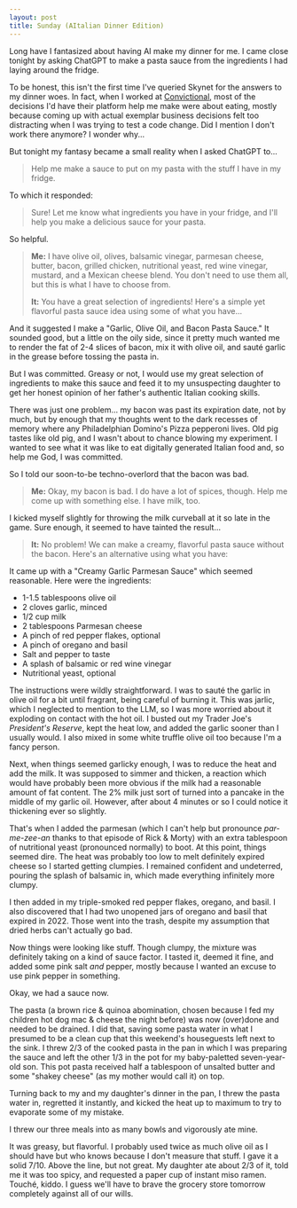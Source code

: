 ```yaml
---
layout: post
title: Sunday (AItalian Dinner Edition)
---
```


Long have I fantasized about having AI make my dinner for me. I came close tonight by asking ChatGPT to make a pasta sauce from the ingredients I had laying around the fridge.

To be honest, this isn't the first time I've queried Skynet for the answers to my dinner woes. In fact, when I worked at [Convictional](https://www.convictional.com/), most of the decisions I'd have their platform help me make were about eating, mostly because coming up with actual exemplar business decisions felt too distracting when I was trying to test a code change. Did I mention I don't work there anymore? I wonder why...

But tonight my fantasy became a small reality when I asked ChatGPT to...

> Help me make a sauce to put on my pasta with the stuff I have in my fridge.

To which it responded:

> Sure! Let me know what ingredients you have in your fridge, and I'll help you make a delicious sauce for your pasta.

So helpful.

> __Me:__ I have olive oil, olives, balsamic vinegar, parmesan cheese, butter, bacon, grilled chicken, nutritional yeast, red wine vinegar, mustard, and a Mexican cheese blend. You don't need to use them all, but this is what I have to choose from.
>
> __It:__ You have a great selection of ingredients! Here's a simple yet flavorful pasta sauce idea using some of what you have...

And it suggested I make a "Garlic, Olive Oil, and Bacon Pasta Sauce." It sounded good, but a little on the oily side, since it pretty much wanted me to render the fat of 2-4 slices of bacon, mix it with olive oil, and sauté garlic in the grease before tossing the pasta in.

But I was committed. Greasy or not, I would use my great selection of ingredients to make this sauce and feed it to my unsuspecting daughter to get her honest opinion of her father's authentic Italian cooking skills.

There was just one problem... my bacon was past its expiration date, not by much, but by enough that my thoughts went to the dark recesses of memory where any Philadelphian Domino's Pizza pepperoni lives. Old pig tastes like old pig, and I wasn't about to chance blowing my experiment. I wanted to see what it was like to eat digitally generated Italian food and, so help me God, I was committed.

So I told our soon-to-be techno-overlord that the bacon was bad.

> __Me:__ Okay, my bacon is bad. I do have a lot of spices, though. Help me come up with something else. I have milk, too.

I kicked myself slightly for throwing the milk curveball at it so late in the game. Sure enough, it seemed to have tainted the result...

> __It:__ No problem! We can make a creamy, flavorful pasta sauce without the bacon. Here's an alternative using what you have:

It came up with a "Creamy Garlic Parmesan Sauce" which seemed reasonable. Here were the ingredients:

- 1-1.5 tablespoons olive oil 
- 2 cloves garlic, minced
- 1/2 cup milk 
- 2 tablespoons Parmesan cheese 
- A pinch of red pepper flakes, optional 
- A pinch of oregano and basil
- Salt and pepper to taste
- A splash of balsamic or red wine vinegar
- Nutritional yeast, optional

The instructions were wildly straightforward. I was to sauté the garlic in olive oil for a bit until fragrant, being careful of burning it. This was jarlic, which I neglected to mention to the LLM, so I was more worried about it exploding on contact with the hot oil. I busted out my Trader Joe's _President's Reserve_, kept the heat low, and added the garlic sooner than I usually would. I also mixed in some white truffle olive oil too because I'm a fancy person.

Next, when things seemed garlicky enough, I was to reduce the heat and add the milk. It was supposed to simmer and thicken, a reaction which would have probably been more obvious if the milk had a reasonable amount of fat content. The 2% milk just sort of turned into a pancake in the middle of my garlic oil. However, after about 4 minutes or so I could notice it thickening ever so slightly.

That's when I added the parmesan (which I can't help but pronounce _par-me-zee-an_ thanks to that episode of Rick & Morty) with an extra tablespoon of nutritional yeast (pronounced normally) to boot. At this point, things seemed dire. The heat was probably too low to melt definitely expired cheese so I started getting clumpies. I remained confident and undeterred, pouring the splash of balsamic in, which made everything infinitely more clumpy.

I then added in my triple-smoked red pepper flakes, oregano, and basil. I also discovered that I had two unopened jars of oregano and basil that expired in 2022. Those went into the trash, despite my assumption that dried herbs can't actually go bad.

Now things were looking like stuff. Though clumpy, the mixture was definitely taking on a kind of sauce factor. I tasted it, deemed it fine, and added some pink salt _and_ pepper, mostly because I wanted an excuse to use pink pepper in something.

Okay, we had a sauce now.

The pasta (a brown rice & quinoa abomination, chosen because I fed my children hot dog mac & cheese the night before) was now (over)done and needed to be drained. I did that, saving some pasta water in what I presumed to be a clean cup that this weekend's houseguests left next to the sink. I threw 2/3 of the cooked pasta in the pan in which I was preparing the sauce and left the other 1/3 in the pot for my baby-paletted seven-year-old son. This pot pasta received half a tablespoon of unsalted butter and some "shakey cheese" (as my mother would call it) on top.

Turning back to my and my daughter's dinner in the pan, I threw the pasta water in, regretted it instantly, and kicked the heat up to maximum to try to evaporate some of my mistake.

I threw our three meals into as many bowls and vigorously ate mine.

It was greasy, but flavorful. I probably used twice as much olive oil as I should have but who knows because I don't measure that stuff. I gave it a solid 7/10. Above the line, but not great. My daughter ate about 2/3 of it, told me it was too spicy, and requested a paper cup of instant miso ramen. Touché, kiddo. I guess we'll have to brave the grocery store tomorrow completely against all of our wills.